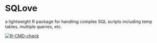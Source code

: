 # SQLove
a lightweight R package for handling complex SQL scripts including temp tables, multiple queries, etc.
<!-- badges: start -->
[![R-CMD-check](https://github.com/samkerns/SQLove/actions/workflows/R-CMD-check.yaml/badge.svg)](https://github.com/samkerns/SQLove/actions/workflows/R-CMD-check.yaml)
<!-- badges: end -->

